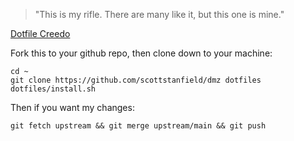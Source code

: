 > "This is my rifle. There are many like it, but this one is mine."

[Dotfile Creedo](https://en.wikipedia.org/wiki/Rifleman%27s_Creed)

Fork this to your github repo, then clone down to your machine:

```
cd ~
git clone https://github.com/scottstanfield/dmz dotfiles
dotfiles/install.sh
```

Then if you want my changes:

```
git fetch upstream && git merge upstream/main && git push
```

